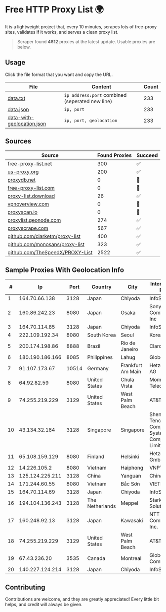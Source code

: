 
# Free HTTP Proxy List 🌍

It is a lightweight project that, every 10 minutes, scrapes lots of free-proxy sites, validates if it works, and serves a clean proxy list.


> Scraper found **4612** proxies at the latest update. Usable proxies are below.

## Usage

Click the file format that you want and copy the URL.


|File|Content|Count|
|----|-------|-----|
|[data.txt](https://raw.githubusercontent.com/themiralay/Proxy-List-World/master/data.txt)|`ip_address:port` combined (seperated new line)|233|
|[data.json](https://raw.githubusercontent.com/themiralay/Proxy-List-World/master/data.json)|`ip, port`|233|
|[data-with-geolocation.json](https://raw.githubusercontent.com/themiralay/Proxy-List-World/master/data-with-geolocation.json)|`ip, port, geolocation`|233|

## Sources

|Source|Found Proxies|Succeed|
|------|-------------|-------|
|[free-proxy-list.net](https://free-proxy-list.net)|300|✅|
|[us-proxy.org](https://www.us-proxy.org)|200|✅|
|[proxydb.net](http://proxydb.net)|0|🚫|
|[free-proxy-list.com](https://free-proxy-list.com/?page=&port=&type%5B%5D=http&type%5B%5D=https&up_time=0&search=Search)|0|🚫|
|[proxy-list.download](https://www.proxy-list.download/HTTP)|26|✅|
|[vpnoverview.com](https://vpnoverview.com/privacy/anonymous-browsing/free-proxy-servers)|0|🚫|
|[proxyscan.io](https://www.proxyscan.io)|0|🚫|
|[proxylist.geonode.com](https://proxylist.geonode.com/api/proxy-list?limit=300&page=1&sort_by=lastChecked&sort_type=desc&protocols=http,https)|274|✅|
|[proxyscrape.com](https://api.proxyscrape.com/v2/?request=displayproxies&protocol=http&timeout=10000&country=all&ssl=all&anonymity=all)|567|✅|
|[github.com/clarketm/proxy-list](https://raw.githubusercontent.com/clarketm/proxy-list/master/proxy-list-raw.txt)|400|✅|
|[github.com/monosans/proxy-list](https://raw.githubusercontent.com/monosans/proxy-list/main/proxies/http.txt)|323|✅|
|[github.com/TheSpeedX/PROXY-List](https://raw.githubusercontent.com/TheSpeedX/PROXY-List/master/http.txt)|2522|✅|


## Sample Proxies With Geolocation Info

|#|Ip|Port|Country|City|Internet Service Provider|
|-|--|----|-------|----|-------------------------|
|1|164.70.66.138|3128|Japan|Chiyoda|InfoSphere|
|2|160.86.242.23|8080|Japan|Osaka|Sony Network Communications Inc|
|3|164.70.114.85|3128|Japan|Chiyoda|InfoSphere|
|4|222.109.192.34|8080|South Korea|Seoul|Korea Telecom|
|5|200.174.198.86|8888|Brazil|Rio de Janeiro|Claro S.A|
|6|180.190.186.166|8085|Philippines|Lahug|Globe Telecom|
|7|91.107.173.67|10514|Germany|Frankfurt Am Main|Hetzner Online AG|
|8|64.92.82.59|8080|United States|Chula Vista|Momentum Telecom, Inc.|
|9|74.255.219.229|3129|United States|West Palm Beach|AT&T Corp.|
|10|43.134.32.184|3128|Singapore|Singapore|Shenzhen Tencent Computer Systems Company Limited|
|11|65.108.159.129|8080|Finland|Helsinki|Hetzner Online GmbH|
|12|14.226.105.2|8080|Vietnam|Haiphong|VNPT|
|13|125.124.225.211|3128|China|Yanguan|Chinanet|
|14|171.244.60.55|8080|Vietnam|Bắc Sơn|VIETEL|
|15|164.70.114.69|3128|Japan|Chiyoda|InfoSphere|
|16|194.104.136.243|3128|The Netherlands|Meppel|Stark Industries Solutions LTD|
|17|160.248.92.13|3128|Japan|Kawasaki|NTT PC Communications, Inc.|
|18|74.255.219.229|3129|United States|West Palm Beach|AT&T Corp.|
|19|67.43.236.20|3535|Canada|Montreal|GloboTech Communications|
|20|140.227.124.214|3128|Japan|Chiyoda|InfoSphere|



## Contributing

Contributions are welcome, and they are greatly appreciated! Every
little bit helps, and credit will always be given.

